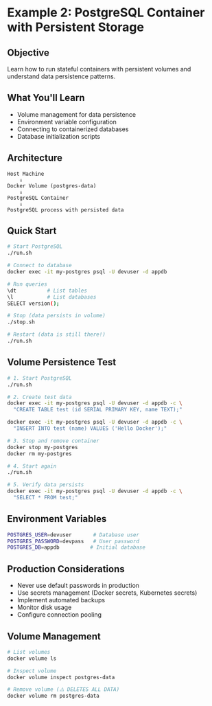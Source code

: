 # Example 2: PostgreSQL Container with Persistent Storage

## Objective
Learn how to run stateful containers with persistent volumes and understand data persistence patterns.

## What You'll Learn
- Volume management for data persistence
- Environment variable configuration
- Connecting to containerized databases
- Database initialization scripts

## Architecture

```
Host Machine
    ↓
Docker Volume (postgres-data)
    ↓
PostgreSQL Container
    ↓
PostgreSQL process with persisted data
```

## Quick Start

```bash
# Start PostgreSQL
./run.sh

# Connect to database
docker exec -it my-postgres psql -U devuser -d appdb

# Run queries
\dt          # List tables
\l           # List databases
SELECT version();

# Stop (data persists in volume)
./stop.sh

# Restart (data is still there!)
./run.sh
```

## Volume Persistence Test

```bash
# 1. Start PostgreSQL
./run.sh

# 2. Create test data
docker exec -it my-postgres psql -U devuser -d appdb -c \
  "CREATE TABLE test (id SERIAL PRIMARY KEY, name TEXT);"

docker exec -it my-postgres psql -U devuser -d appdb -c \
  "INSERT INTO test (name) VALUES ('Hello Docker');"

# 3. Stop and remove container
docker stop my-postgres
docker rm my-postgres

# 4. Start again
./run.sh

# 5. Verify data persists
docker exec -it my-postgres psql -U devuser -d appdb -c \
  "SELECT * FROM test;"
```

## Environment Variables

```bash
POSTGRES_USER=devuser       # Database user
POSTGRES_PASSWORD=devpass   # User password
POSTGRES_DB=appdb          # Initial database
```

## Production Considerations

- Never use default passwords in production
- Use secrets management (Docker secrets, Kubernetes secrets)
- Implement automated backups
- Monitor disk usage
- Configure connection pooling

## Volume Management

```bash
# List volumes
docker volume ls

# Inspect volume
docker volume inspect postgres-data

# Remove volume (⚠️ DELETES ALL DATA)
docker volume rm postgres-data
```
